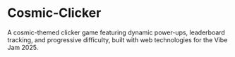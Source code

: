 # Cosmic-Clicker
A cosmic-themed clicker game featuring dynamic power-ups, leaderboard tracking, and progressive difficulty, built with web technologies for the Vibe Jam 2025.
